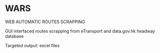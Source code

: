 # WARS
WEB AUTOMATIC ROUTES SCRAPPING

GUI interfaced routes scrapping from eTransport and data.gov.hk headway database

Targeted output: excel files
